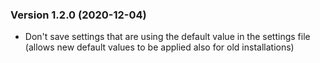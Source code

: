 ### Version 1.2.0 (2020-12-04)

- Don't save settings that are using the default value in the settings file (allows new default values to be applied also for old installations)
